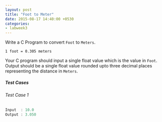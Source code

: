 ```yaml
---
layout: post
title: "Foot to Meter"
date: 2015-08-17 14:40:00 +0530
categories:
- labweek3
---
```


Write a C Program to convert `Foot` to `Meters`.

```
1 foot = 0.305 meters
```

Your C program should input a single float value which is the
value in `Foot`. Output should be a single float value rounded
upto three decimal places representing the distance in `Meters`.

##### Test Cases

###### Test Case 1

``` c
Input  : 10.0
Output : 3.050
```
